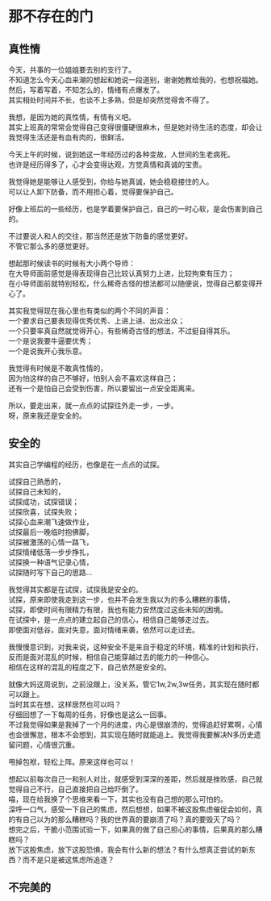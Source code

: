 # 那不存在的门

## 真性情
今天，共事的一位姐姐要去别的支行了。  
不知道怎么今天心血来潮的想起和她说一段道别，谢谢她教给我的，也想祝福她。  
然后，写着写着，不知怎么的，情绪有点爆发了。  
其实相处时间并不长，也谈不上多熟，但是却突然觉得舍不得了。

我想，是因为她的真性情，有情有义吧。  
其实上班真的常常会觉得自己变得很僵硬很麻木，但是她对待生活的态度，却会让我觉得生活还是有血有肉的，很鲜活。  

今天上午的时候，说到她这一年经历过的各种变故，人世间的生老病死。  
也许是经历得多了，心才会变得达观，方觉真情和真诚的宝贵。  

我觉得她是能够让人感受到，你给与她真诚，她会稳稳接住的人。  
可以让人卸下防备，而不用担心着，觉得要保护自己。

好像上班后的一些经历，也是学着要保护自己，自己的一时心软，是会伤害到自己的。  

不过要说人和人的交往，那当然还是放下防备的感觉更好。  
不管它那么多的感觉更好。

想起那时候读书的时候有大小两个导师：  
在大导师面前感觉是得表现得自己比较认真努力上进，比较拘束有压力；  
在小导师面前就特别轻松，什么稀奇古怪的想法都可以随便说，觉得自己都变得开心了。

其实我觉得现在我心里也有类似的两个不同的声音：  
一个要求自己要表现得优秀优秀、上进上进、出众出众；  
一个只要率真自然就觉得开心，有些稀奇古怪的想法，不过挺自得其乐。  
一个是说我要牛逼要优秀；  
一个是说我开心我乐意。

我觉得有时候是不敢真性情的，  
因为怕这样的自己不够好，怕别人会不喜欢这样自己；  
还有一个是怕自己会受到伤害，所以要留出一点安全距离来。

所以，要走出来，就一点点的试探往外走一步，一步。  
呀，原来我还是安全的。

## 安全的 
其实自己学编程的经历，也像是在一点点的试探。  

试探自己熟悉的，  
试探自己未知的，  
试探成功，试探错误；  
试探欣喜，试探失败；  
试探心血来潮飞速做作业，  
试探最后一晚临时抱佛脚，  
试探被激荡的心情一路飞，  
试探情绪低落一步步挣扎，  
试探换一种语气记录心情，  
试探随时写下自己的思路...

我觉得其实都是在试探，试探我是安全的。  
试探，原来即使我走到这一步，也并不会发生我以为的多么糟糕的事情，  
试探，即使时间有限精力有限，我也有能力安然度过这些未知的困境。  
在试探中，是一点点的建立起自己的信心，相信自己能够走过去。  
即使面对低谷，面对失意，面对情绪来袭，依然可以走过去。

我慢慢意识到，对我来说，这种安全不是来自于稳定的环境，精准的计划和执行，  
反而是面对混乱的时候，相信自己能穿越过去的能力的一种信心。  
相信在这样的混乱的程度之下，自己依然是安全的。  

就像大妈这周说到，之前没跟上，没关系，管它1w,2w,3w任务，其实现在随时都可以跟上。  
当时其实在想，这样居然也可以吗？  
仔细回想了一下每周的任务，好像也是这么一回事。  
不过我觉得如果是我掉了一个月的进度，内心是很崩溃的，觉得追赶好累啊，心情也会很懈怠，根本不会想到，其实现在随时就能追上。我觉得我要解决N多历史遗留问题，心情很沉重。   

甩掉包袱，轻松上阵。原来这样也可以！


想起以前每次自己一和别人对比，就感受到深深的差距，然后就是挫败感，自己就觉得自己不行，自己直接把自己给吓倒了。  
喵，现在给我换了个思维来看一下，其实也没有自己想的那么可怕的。  
深呼一口气，感受一下自己的焦虑，然后想想，如果不被这股焦虑催促会如何，真的有自己以为的那么糟糕吗？我的世界真的要崩溃了吗？真的要毁灭了吗？  
想完之后，干脆小范围试验一下，如果真的做了自己担心的事情，后果真的那么糟糕吗？  
放下这股焦虑，放下这股恐惧，我会有什么新的想法？有什么想真正尝试的新东西？而不是只是被这焦虑所追逐？

## 不完美的